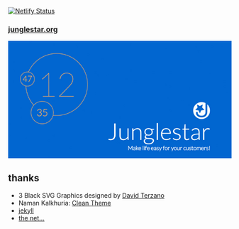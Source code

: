 [![Netlify Status](https://api.netlify.com/api/v1/badges/db2b418a-ca16-460a-9bf3-e82dc4cea661/deploy-status)](https://app.netlify.com/sites/junglestar/deploys)

### [junglestar.org](https://junglestar.org)

![junglestar.org](/assets/jpg/screen.jpg)

## thanks
- 3 Black SVG Graphics designed by [David Terzano](http://work-it.it)
- Naman Kalkhuria: [Clean Theme](http://knaman2609.github.io/clean/)
- [jekyll](http://jekyllrb.com)
- [the net...](http://www...)

